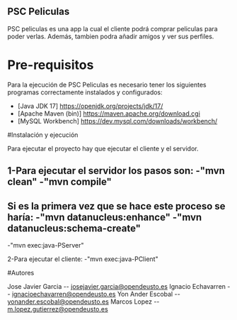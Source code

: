 ## PSC Peliculas

PSC peliculas es una app la cual el cliente podrá comprar peliculas para poder verlas. Además, tambien podra añadir amigos y ver sus perfiles.


# Pre-requisitos

Para la ejecución de PSC Peliculas es necesario tener los siguientes programas correctamente instalados y configurados:

- [Java JDK 17] https://openjdk.org/projects/jdk/17/
- [Apache Maven (bin)] https://maven.apache.org/download.cgi
- [MySQL Workbench] https://dev.mysql.com/downloads/workbench/



#Instalación y ejecución

Para ejecutar el proyecto hay que ejecutar el cliente y el servidor.

1-Para ejecutar el servidor los pasos son:
-"mvn clean"
-"mvn compile"
---------------------
Si es la primera vez que se hace este proceso se haría:
-"mvn datanucleus:enhance"
-"mvn datanucleus:schema-create"
---------------------

-"mvn exec:java-PServer"

2-Para ejecutar el cliente:
-"mvn exec:java-PClient"



#Autores

Jose Javier Garcia -- josejavier.garcia@opendeusto.es
Ignacio Echavarren -- ignacioechavarren@opendeusto.es
Yon Ander Escobal  -- yonander.escobal@opendeusto.es
Marcos Lopez       -- m.lopez.gutierrez@opendeusto.es



